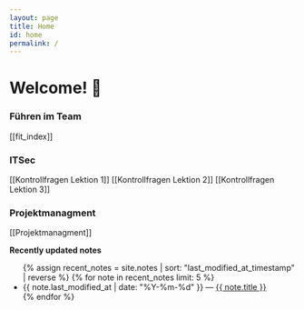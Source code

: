 ```yaml
---
layout: page
title: Home
id: home
permalink: /
---
```


# Welcome! 🌱

### Führen im Team

[[fit_index]]

### ITSec

[[Kontrollfragen Lektion 1]]
[[Kontrollfragen Lektion 2]]
[[Kontrollfragen Lektion 3]]


### Projektmanagment

[[Projektmanagment]]

<strong>Recently updated notes</strong>

<ul>
  {% assign recent_notes = site.notes | sort: "last_modified_at_timestamp" | reverse %}
  {% for note in recent_notes limit: 5 %}
    <li>
      {{ note.last_modified_at | date: "%Y-%m-%d" }} — <a class="internal-link" href="{{ note.url }}">{{ note.title }}</a>
    </li>
  {% endfor %}
</ul>

<style>
  .wrapper {
    max-width: 46em;
  }
</style>
